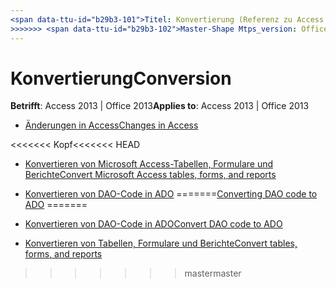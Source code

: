 ```yaml
---
<span data-ttu-id="b29b3-101">Titel: Konvertierung (Referenz zu Access PC-Datenbank) TOCTitle: Konvertierung Ms:assetid: 660816f6-6d17-43c3-b86d-c9f915674a87 Ms:mtpsurl: https://msdn.microsoft.com/library/Dn142285(v=office.15) Ms:contentKeyID: 52072763 <<<<<<< HEAD ms.date: 09/18/2015 === ms.date: 10 / 16/2018</span><span class="sxs-lookup"><span data-stu-id="b29b3-101">title: Conversion (Access desktop database reference) TOCTitle: Conversion ms:assetid: 660816f6-6d17-43c3-b86d-c9f915674a87 ms:mtpsurl: https://msdn.microsoft.com/library/Dn142285(v=office.15) ms:contentKeyID: 52072763 <<<<<<< HEAD ms.date: 09/18/2015 ======= ms.date: 10/16/2018</span></span>
>>>>>>> <span data-ttu-id="b29b3-102">Master-Shape Mtps_version: Office. 15</span><span class="sxs-lookup"><span data-stu-id="b29b3-102">master mtps_version: v=office.15</span></span>
---
```


# <a name="conversion"></a><span data-ttu-id="b29b3-103">Konvertierung</span><span class="sxs-lookup"><span data-stu-id="b29b3-103">Conversion</span></span>

<span data-ttu-id="b29b3-104">**Betrifft**: Access 2013 | Office 2013</span><span class="sxs-lookup"><span data-stu-id="b29b3-104">**Applies to**: Access 2013 | Office 2013</span></span>

- [<span data-ttu-id="b29b3-105">Änderungen in Access</span><span class="sxs-lookup"><span data-stu-id="b29b3-105">Changes in Access</span></span>](changes-in-access.md)

<span data-ttu-id="b29b3-106"><<<<<<< Kopf</span><span class="sxs-lookup"><span data-stu-id="b29b3-106"><<<<<<< HEAD</span></span>
- [<span data-ttu-id="b29b3-107">Konvertieren von Microsoft Access-Tabellen, Formulare und Berichte</span><span class="sxs-lookup"><span data-stu-id="b29b3-107">Convert Microsoft Access tables, forms, and reports</span></span>](convert-microsoft-access-tables-forms-and-reports.md)

- <span data-ttu-id="b29b3-108">[Konvertieren von DAO-Code in ADO](converting-dao-code-to-ado.md)
=======</span><span class="sxs-lookup"><span data-stu-id="b29b3-108">[Converting DAO code to ADO](converting-dao-code-to-ado.md)
=======</span></span>
- [<span data-ttu-id="b29b3-109">Konvertieren von DAO-Code in ADO</span><span class="sxs-lookup"><span data-stu-id="b29b3-109">Convert DAO code to ADO</span></span>](converting-dao-code-to-ado.md)

- [<span data-ttu-id="b29b3-110">Konvertieren von Tabellen, Formulare und Berichte</span><span class="sxs-lookup"><span data-stu-id="b29b3-110">Convert tables, forms, and reports</span></span>](convert-microsoft-access-tables-forms-and-reports.md)


>>>>>>> <span data-ttu-id="b29b3-111">master</span><span class="sxs-lookup"><span data-stu-id="b29b3-111">master</span></span>

